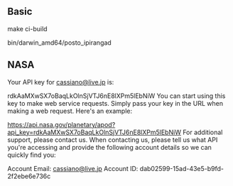 ## Basic

make ci-build

bin/darwin_amd64/posto_ipirangad

## NASA

Your API key for cassiano@live.jp is:

rdkAaMXwSX7oBaqLkOlnSjVTJ6nE8lXPm5lEbNiW
You can start using this key to make web service requests. Simply pass your key in the URL when making a web request. Here's an example:

https://api.nasa.gov/planetary/apod?api_key=rdkAaMXwSX7oBaqLkOlnSjVTJ6nE8lXPm5lEbNiW
For additional support, please contact us. When contacting us, please tell us what API you're accessing and provide the following account details so we can quickly find you:

Account Email: cassiano@live.jp
Account ID: dab02599-15ad-43e5-b9fd-2f2ebe6e736c